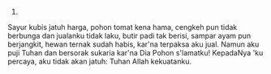 1.
Sayur kubis jatuh harga, pohon tomat kena hama,
cengkeh pun tidak berbunga dan jualanku tidak laku,
butir padi tak berisi, sampar ayam pun berjangkit,
hewan ternak sudah habis, kar'na terpaksa aku jual.
Namun aku puji Tuhan
dan bersorak sukaria
kar'na Dia Pohon s'lamatku!
KepadaNya 'ku percaya,
aku tidak akan jatuh:
Tuhan Allah kekuatanku.